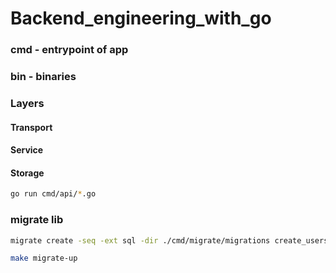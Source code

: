 # Backend_engineering_with_go

### cmd - entrypoint of app
### bin - binaries


### Layers
#### Transport
#### Service
#### Storage


```bash
go run cmd/api/*.go
```

### migrate lib
```bash
migrate create -seq -ext sql -dir ./cmd/migrate/migrations create_users
```

```bash
make migrate-up
```